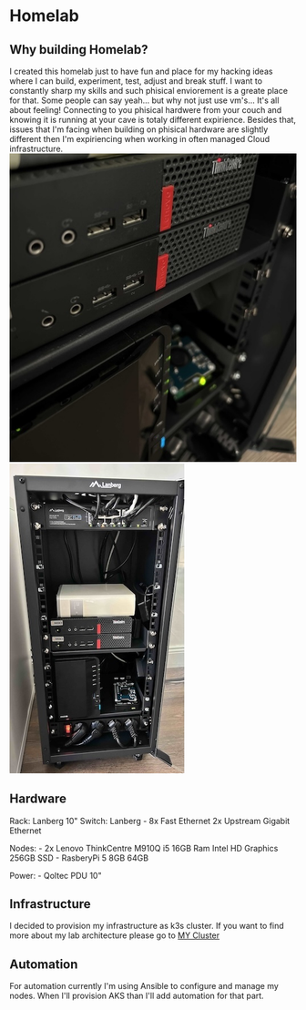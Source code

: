 # Homelab

## Why building Homelab? 
I created this homelab just to have fun and place for my hacking ideas where I can build, experiment, test, adjust and break stuff. I want to constantly sharp my skills and such phisical enviorement is a greate place for that. Some people can say yeah... but why not just use vm's... It's all about feeling! Connecting to you phisical hardwere from your couch and knowing it is running at your cave is totaly different expirience. Besides that, issues that I'm facing when building on phisical hardware are slightly different then I'm expiriencing when working in often managed Cloud infrastructure. 
![ThinkCentre M910Q](./assets/pics/IMG_4013.jpg)![Lanberg Rack](./assets/pics/IMG_4015.jpg)

## Hardware 
Rack: Lanberg 10" 
Switch: Lanberg - 8x Fast Ethernet 2x Upstream Gigabit Ethernet

Nodes: 
    - 2x Lenovo ThinkCentre M910Q i5 16GB Ram Intel HD Graphics 256GB SSD
    - RasberyPi 5 8GB 64GB 

Power:
    - Qoltec PDU 10"

## Infrastructure
I decided to provision my infrastructure as k3s cluster. If you want to find more about my lab architecture please go to [MY Cluster](./docs/INFRASTRUCTURE.md)

## Automation

For automation currently I'm using Ansible to configure and manage my nodes. When I'll provision AKS than I'll add automation for that part. 
